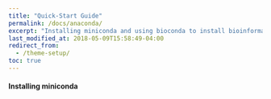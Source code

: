 ```yaml
---
title: "Quick-Start Guide"
permalink: /docs/anaconda/
excerpt: "Installing miniconda and using bioconda to install bioinformatics tools."
last_modified_at: 2018-05-09T15:58:49-04:00
redirect_from:
  - /theme-setup/
toc: true
---
```


#### Installing miniconda